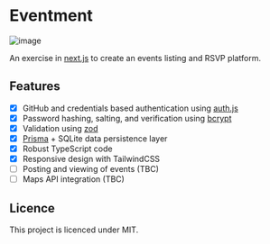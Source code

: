 # Eventment

![image](https://github.com/user-attachments/assets/d1e43ea4-9b85-4bc6-91d3-7c93c11c6d83)

An exercise in [next.js](https://nextjs.org/) to create an events listing and RSVP platform.

## Features

- [x] GitHub and credentials based authentication using [auth.js](https://authjs.dev/)
- [x] Password hashing, salting, and verification using [bcrypt](https://www.npmjs.com/package/bcrypt)
- [x] Validation using [zod](https://zod.dev/)
- [x] [Prisma](https://www.prisma.io/) + SQLite data persistence layer
- [x] Robust TypeScript code
- [x] Responsive design with TailwindCSS
- [ ] Posting and viewing of events (TBC)
- [ ] Maps API integration (TBC)

## Licence

This project is licenced under MIT.
